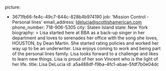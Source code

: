 picture:
  - 3671fb66-fe4c-49c7-844c-828b4b974190
job: 'Mission Control - Personal lines'
email_address: ldelucia@scottishamerican.com
phone_number: 718-906-5305
city: Staten Island
state: New York
biography: >
  Lisa started here at BBA as a back-up singer in her department and loves to serenades her office
  with the song she loves, HOUSTON, by Dean Martin. She started rating policies and worked her way up
  to be an underwriter. Lisa enjoys coming to work and being part of the personal lines family. Lisa
  looks forward to a challenge and likes to learn new things. Lisa is proud of her son Vincent who is
  the light of her life.
title: Lisa DeLucia
id: a5a488df-f9ba-4fc1-abae-5fdf7b0e04dc
